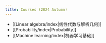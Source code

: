 ```yaml
---
title: Courses (2024 Autumn)
---
```

- [[Linear algebra/index|线性代数与解析几何]]
- [[Probability/index|Probability]]
- [[Machine learning/index|机器学习基础]]